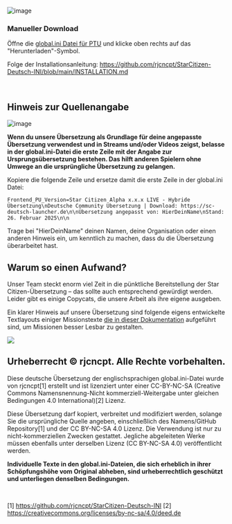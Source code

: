 ![image](https://i.imgur.com/eANRGHf.png)

### Manueller Download
Öffne die [global.ini Datei für PTU](https://github.com/rjcncpt/StarCitizen-Deutsch-INI/blob/main/live/full/global.ini) und klicke oben rechts auf das "Herunterladen"-Symbol.

Folge der Installationsanleitung: https://github.com/rjcncpt/StarCitizen-Deutsch-INI/blob/main/INSTALLATION.md

<br>

## Hinweis zur Quellenangabe

![image](https://www.sc-deutsch-launcher.de/uebersetzung/starcitizen-copyright.png)

**Wenn du unsere Übersetzung als Grundlage für deine angepasste Übersetzung verwendest und in Streams und/oder Videos zeigst, belasse in der global.ini-Datei die erste Zeile mit der Angabe zur Ursprungsübersetzung bestehen. Das hilft anderen Spielern ohne Umwege an die ursprüngliche Übersetzung zu gelangen.**

Kopiere die folgende Zeile und ersetze damit die erste Zeile in der global.ini Datei:
```
Frontend_PU_Version=Star Citizen Alpha x.x.x LIVE - Hybride Übersetzung\nDeutsche Community Übersetzung | Download: https://sc-deutsch-launcher.de\n\nÜbersetzung angepasst von: HierDeinName\nStand: 26. Februar 2025\n\n
```
Trage bei "HierDeinName" deinen Namen, deine Organisation oder einen anderen Hinweis ein, um kenntlich zu machen, dass du die Übersetzung überarbeitet hast.

## Warum so einen Aufwand?

Unser Team steckt enorm viel Zeit in die pünktliche Bereitstellung der Star Citizen-Übersetzung – das sollte auch entsprechend gewürdigt werden. Leider gibt es einige Copycats, die unsere Arbeit als ihre eigene ausgeben.

Ein klarer Hinweis auf unsere Übersetzung sind folgende eigens entwickelte Textlayouts einiger Missionstexte [die in dieser Dokumentation](<https://github.com/rjcncpt/StarCitizen-Deutsch-INI/tree/main/docs_tools/doku>) aufgeführt sind, um Missionen besser Lesbar zu gestalten.

<img src="https://www.sc-deutsch-launcher.de/img/features/eigenes_sc_missionslayout.webp">

## Urheberrecht © rjcncpt. Alle Rechte vorbehalten. 

Diese deutsche Übersetzung der englischsprachigen global.ini-Datei wurde von rjcncpt[1] erstellt und ist lizenziert unter einer CC-BY-NC-SA (Creative Commons Namensnennung-Nicht kommerziell-Weitergabe unter gleichen Bedingungen 4.0 International)[2] Lizenz.

Diese Übersetzung darf kopiert, verbreitet und modifiziert werden, solange Sie die ursprüngliche Quelle angeben, einschließlich des Namens/GitHub Repository[1] und der CC BY-NC-SA 4.0 Lizenz. Die Verwendung ist nur zu nicht-kommerziellen Zwecken gestattet. Jegliche abgeleiteten Werke müssen ebenfalls unter derselben Lizenz (CC BY-NC-SA 4.0) veröffentlicht werden.

**Individuelle Texte in den global.ini-Dateien, die sich erheblich in ihrer Schöpfungshöhe vom Original abheben, sind urheberrechtlich geschützt und unterliegen denselben Bedingungen.**

<br>

[1] https://github.com/rjcncpt/StarCitizen-Deutsch-INI [2] https://creativecommons.org/licenses/by-nc-sa/4.0/deed.de
